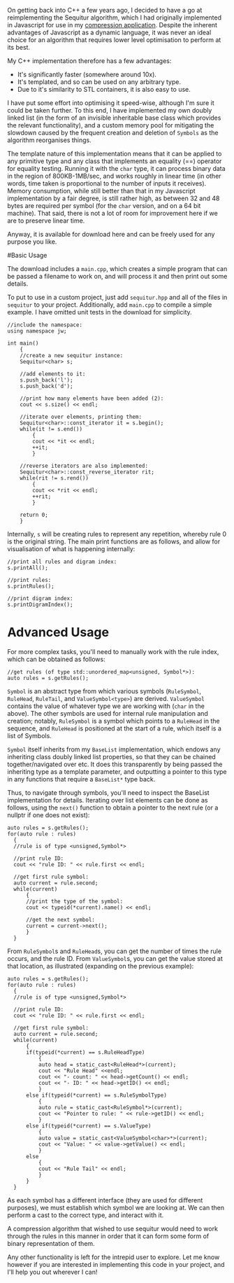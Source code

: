 On getting back into C++ a few years ago, I decided to have a go at reimplementing the Sequitur algorithm, which I had originally implemented in Javascript for use in my [compression application][compressor]. Despite the inherent advantages of Javascript as a dynamic language, it was never an ideal choice for an algorithm that requires lower level optimisation to perform at its best.

My C++ implementation therefore has a few advantages:

- It's significantly faster (somewhere around 10x).
- It's templated, and so can be used on any arbitrary type.
- Due to it's similarity to STL containers, it is also easy to use.

I have put some effort into optimising it speed-wise, although I'm sure it could be taken further. To this end, I have implemented my own doubly linked list (in the form of an invisible inheritable base class which provides the relevant functionality), and a custom memory pool for mitigating the slowdown caused by the frequent creation and deletion of `Symbols` as the algorithm reorganises things.

The template nature of this implementation means that it can be applied to any primitive type and any class that implements an equality (==) operator for equality testing. Running it with the `char` type, it can process binary data in the region of 800KB-1MB/sec, and works roughly in linear time (in other words, time taken is proportional to the number of inputs it receives). Memory consumption, while still better than that in my Javascript implementation by a fair degree, is still rather high, as between 32 and 48 bytes are required per symbol (for the `char` version, and on a 64 bit machine). That said, there is not a lot of room for improvement here if we are to preserve linear time.

Anyway, it is available for download here and can be freely used for any purpose you like.

#Basic Usage

The download includes a `main.cpp`, which creates a simple program that can be passed a filename to work on, and will process it and then print out some details.

To put to use in a custom project, just add `sequitur.hpp` and all of the files in `sequitur` to your project. Additionally, add `main.cpp` to compile a simple example. I have omitted unit tests in the download for simplicity.

```
//include the namespace:
using namespace jw;

int main()
	{
	//create a new sequitur instance:
	Sequitur<char> s;

	//add elements to it:
	s.push_back('l');
	s.push_back('d');

	//print how many elements have been added (2):
	cout << s.size() << endl;

	//iterate over elements, printing them:
	Sequitur<char>::const_iterator it = s.begin();
	while(it != s.end())
		{
		cout << *it << endl;
		++it;
		}
	
	//reverse iterators are also implemented:
	Sequitur<char>::const_reverse_iterator rit;
	while(rit != s.rend())
		{
		cout << *rit << endl;
		++rit;
		}
	
	return 0;	
	}
```

Internally, `s` will be creating rules to represent any repetition, whereby rule 0 is the original string. The main print functions are as follows, and allow for visualisation of what is happening internally:

```
//print all rules and digram index:
s.printAll();

//print rules:
s.printRules();

//print digram index:
s.printDigramIndex();

```

# Advanced Usage

For more complex tasks, you'll need to manually work with the rule index, which can be obtained as follows:

```
//get rules (of type std::unordered_map<unsigned, Symbol*>):
auto rules = s.getRules();
```

`Symbol` is an abstract type from which various symbols (`RuleSymbol`, `RuleHead`, `RuleTail`, and `ValueSymbol<type>`) are derived. `ValueSymbol` contains the value of whatever type we are working with (`char` in the above). The other symbols are used for internal rule manipulation and creation; notably, `RuleSymbol` is a symbol which points to a `RuleHead` in the sequence, and `RuleHead` is positioned at the start of a rule, which itself is a list of Symbols.

`Symbol` itself inherits from my `BaseList` implementation, which endows any inheriting class doubly linked list properties, so that they can be chained together/navigated over etc. It does this transparently by being passed the inheriting type as a template parameter, and outputting a pointer to this type in any functions that require a `BaseList*` type back.

Thus, to navigate through symbols, you'll need to inspect the BaseList implementation for details. Iterating over list elements can be done as follows, using the `next()` function to obtain a pointer to the next rule (or a nullptr if one does not exist):

```
auto rules = s.getRules();
for(auto rule : rules)
  {
  //rule is of type <unsigned,Symbol*>
  
  //print rule ID:
  cout << "rule ID: " << rule.first << endl;
  
  //get first rule symbol:
  auto current = rule.second;
  while(current)
      {
      //print the type of the symbol:
      cout << typeid(*current).name() << endl;
      
      //get the next symbol:
      current = current->next();
      }
  }
```

From `RuleSymbol`s and `RuleHead`s, you can get the number of times the rule occurs, and the rule ID. From `ValueSymbol`s, you can get the value stored at that location, as illustrated (expanding on the previous example):

```
auto rules = s.getRules();
for(auto rule : rules)
  {
  //rule is of type <unsigned,Symbol*>
  
  //print rule ID:
  cout << "rule ID: " << rule.first << endl;
  
  //get first rule symbol:
  auto current = rule.second;
  while(current)
      {
      if(typeid(*current) == s.RuleHeadType)
          {
          auto head = static_cast<RuleHead*>(current);
          cout << "Rule Head" <<endl;
          cout << "- count: " << head->getCount() << endl;
          cout << "- ID: " << head->getID() << endl;
          }
      else if(typeid(*current) == s.RuleSymbolType)
          {
          auto rule = static_cast<RuleSymbol*>(current);
          cout << "Pointer to rule: " << rule->getID() << endl;
          }
      else if(typeid(*current) == s.ValueType)
          {
          auto value = static_cast<ValueSymbol<char>*>(current);
          cout << "Value: " << value->getValue() << endl;
          }
      else
          {
          cout << "Rule Tail" << endl;
          }
      }
  }
```

As each symbol has a different interface (they are used for different purposes), we must establish which symbol we are looking at. We can then perform a cast to the correct type, and interact with it.

A compression algorithm that wished to use sequitur would need to work through the rules in this manner in order that it can form some form of binary representation of them.

Any other functionality is left for the intrepid user to explore. Let me know however if you are interested in implementing this code in your project, and I'll help you out wherever I can!


[compressor]: http://unbui.lt/projects/compressor
